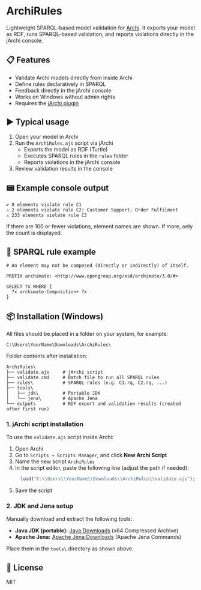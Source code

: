 

# ArchiRules
Lightweight SPARQL-based model validation for [Archi](https://www.archimatetool.com/). It exports your model as RDF, runs SPARQL-based validation, and reports violations directly in the jArchi console.

## 📋 Features
-   Validate Archi models directly from inside Archi
-   Define rules declaratively in SPARQL
-   Feedback directly in the jArchi console
-   Works on Windows without admin rights
-   Requires the [jArchi plugin](https://www.archimatetool.com/plugins/)

## ▶️ Typical usage
1.  Open your model in Archi
2.  Run the `ArchiRules.ajs` script via jArchi
    -   Exports the model as RDF (Turtle)
    -   Executes SPARQL rules in the `rules` folder
    -   Reports violations in the jArchi console
4.  Review validation results in the console

## 📟 Example console output
```
✔ 0 elements violate rule C1
⚠ 2 elements violate rule C2: Customer Support; Order Fulfilment
⚠ 233 elements violate rule C3
```

If there are 100 or fewer violations, element names are shown. If more, only the count is displayed.

## 📐 SPARQL rule example
```sparql
# An element may not be composed (directly or indirectly) of itself.

PREFIX archimate: <http://www.opengroup.org/xsd/archimate/3.0/#>

SELECT ?x WHERE {
  ?x archimate:Composition+ ?x .
}
```

## 📦 Installation (Windows)
All files should be placed in a folder on your system, for example:
```
C:\Users\YourName\Downloads\ArchiRules\
```
Folder contents after installation:
```
ArchiRules\
├── validate.ajs     # jArchi script
├── validate.cmd     # Batch file to run all SPARQL rules
├── rules\           # SPARQL rules (e.g. C1.rq, C2.rq, ...)
├── tools\           
│   ├── jdk\         # Portable JDK
│   └── jena\        # Apache Jena
└── output\          # RDF export and validation results (created after first run)
```

### 1. jArchi script installation
To use the `validate.ajs` script inside Archi:
1.  Open Archi
2.  Go to `Scripts → Scripts Manager`, and click **New Archi Script**
3.  Name the new script `ArchiRules`
4.  In the script editor, paste the following line (adjust the path if needed):
	```javascript
      load("C:\\Users\\YourName\\Downloads\\ArchiRules\\validate.ajs");
5.  Save the script

### 2. JDK and Jena setup
Manually download and extract the following tools:
-   **Java JDK (portable):**  [Java Downloads](https://www.oracle.com/java/technologies/downloads/) (x64 Compressed Archive)
-   **Apache Jena:**  [Apache Jena Downloads](https://jena.apache.org/download/) (Apache Jena Commands)

Place them in the `tools\` directory as shown above.

## 📄 License
MIT
